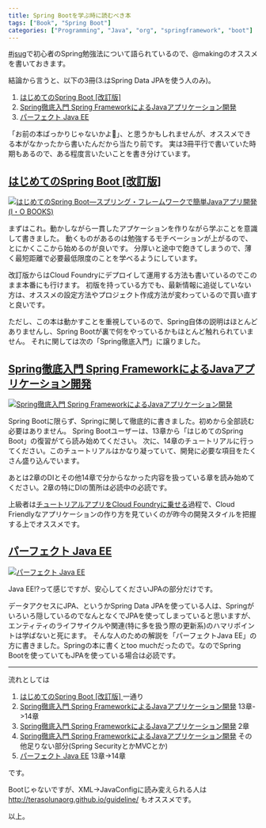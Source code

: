```yaml
---
title: Spring Bootを学ぶ時に読むべき本
tags: ["Book", "Spring Boot"]
categories: ["Programming", "Java", "org", "springframework", "boot"]
---
```


[#jsug](https://jsug.doorkeeper.jp/events/52244)で初心者のSpring勉強法について語られているので、@makingのオススメを書いておきます。



結論から言うと、以下の3冊(3.はSpring Data JPAを使う人のみ)。

1. [はじめてのSpring Boot [改訂版] ](http://bit.ly/hajiboot2)
2. [Spring徹底入門 Spring FrameworkによるJavaアプリケーション開発](http://bit.ly/spring-book)
3. [パーフェクト Java EE](http://bit.ly/perfect-javaee)

「お前の本ばっかりじゃないかよ💢」、と思うかもしれませんが、オススメできる本がなかったから書いたんだから当たり前です。
実は3冊平行で書いていた時期もあるので、ある程度言いたいことを書き分けています。

## [はじめてのSpring Boot [改訂版] ](http://bit.ly/hajiboot2)

<a href="http://www.amazon.co.jp/exec/obidos/ASIN/4777519694/ikam-22/ref=nosim/" name="amazletlink" target="_blank"><img src="http://ecx.images-amazon.com/images/I/51MBlgJ0pTL._SL160_.jpg" alt="はじめてのSpring Boot―スプリング・フレームワークで簡単Javaアプリ開発 (I・O BOOKS)" style="border: none;" /></a>


まずはこれ。動かしながら一貫したアプケーションを作りながら学ぶことを意識して書きました。
動くものがあるのは勉強するモチベーションが上がるので、とにかくここから始めるのが良いです。
分厚いと途中で飽きてしまうので、薄く最短距離で必要最低限度のことを学べるようにしています。

改訂版からはCloud Foundryにデプロイして運用する方法も書いているのでこのまま本番にも行けます。
初版を持っている方でも、最新情報に追従していない方は、オススメの設定方法やプロジェクト作成方法が変わっているので買い直すと良いです。

ただし、この本は動かすことを重視しているので、Spring自体の説明はほとんどありませんし、Spring Bootが裏で何をやっているかもほとんど触れられていません。
それに関しては次の「Spring徹底入門」に譲りました。

## [Spring徹底入門 Spring FrameworkによるJavaアプリケーション開発](http://bit.ly/spring-book)

<a href="http://www.amazon.co.jp/exec/obidos/ASIN/4798142476/ikam-22/ref=nosim/" name="amazletlink" target="_blank"><img src="http://ecx.images-amazon.com/images/I/6160VVxyCcL._SL160_.jpg" alt="Spring徹底入門 Spring FrameworkによるJavaアプリケーション開発" style="border: none;" /></a>

Spring Bootに限らず、Springに関して徹底的に書きました。初めから全部読む必要はありません。
Spring Bootユーザーは、13章から「はじめてのSpring Boot」の復習がてら読み始めてください。
次に、14章のチュートリアルに行ってください。このチュートリアルはかなり凝っていて、開発に必要な項目をたくさん盛り込んでいます。

あとは2章のDIとその他14章で分からなかった内容を扱っている章を読み始めてください。2章の特にDIの箇所は必読中の必読です。

上級者は[チュートリアルアプリをCloud Foundryに乗せる](https://github.com/Pivotal-Japan/beyond-the-spring-tettei-nyumon)過程で、Cloud Friendlyなアプリケーションの作り方を見ていくのが昨今の開発スタイルを把握する上でオススメです。

## [パーフェクト Java EE](http://bit.ly/perfect-javaee)

<a href="http://www.amazon.co.jp/exec/obidos/ASIN/4774183164/ikam-22/ref=nosim/" name="amazletlink" target="_blank"><img src="http://ecx.images-amazon.com/images/I/51RVOHYy%2BXL._SL160_.jpg" alt="パーフェクト Java EE" style="border: none;" /></a>

Java EE!?って感じですが、安心してくださいJPAの部分だけです。

データアクセスにJPA、というかSpring Data JPAを使っている人は、Springがいろいろ隠しているのでなんとなくでJPAを使ってしまっていると思いますが、エンティティのライフサイクルや関連(特に多を扱う際の更新系)のハマリポイントは学ばないと死にます。
そんな人のための解説を「パーフェクトJava EE」の方に書きました。Springの本に書くとtoo muchだったので。なのでSpring Bootを使っていてもJPAを使っている場合は必読です。


----

流れとしては

1. [はじめてのSpring Boot [改訂版] ](http://bit.ly/hajiboot2) 一通り
1. [Spring徹底入門 Spring FrameworkによるJavaアプリケーション開発](http://bit.ly/spring-book) 13章->14章
1. [Spring徹底入門 Spring FrameworkによるJavaアプリケーション開発](http://bit.ly/spring-book) 2章
1. [Spring徹底入門 Spring FrameworkによるJavaアプリケーション開発](http://bit.ly/spring-book) その他足りない部分(Spring SecurityとかMVCとか)
1. [パーフェクト Java EE](http://bit.ly/perfect-javaee) 13章->14章

です。

Bootじゃないですが、XML->JavaConfigに読み変えられる人は
http://terasolunaorg.github.io/guideline/
もオススメです。

以上。
